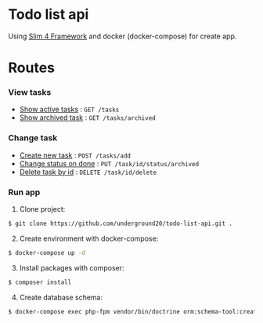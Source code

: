 # Todo list api

Using [Slim 4 Framework](https://github.com/slimphp/Slim) and docker (docker-compose) for create app.

# Routes
### View tasks
* [Show active tasks](tasks/get.md) : `GET /tasks`
* [Show archived task](tasks/archived/get.md) : `GET /tasks/archived`

### Change task
* [Create new task](tasks/add/post.md) : `POST /tasks/add`
* [Change status on done](task/id/status/archived/put.md) : `PUT /task/id/status/archived`
* [Delete task by id](task/id/delete/delete.md) : `DELETE /task/id/delete`

### Run app
1. Clone project:
```sh
$ git clone https://github.com/underground20/todo-list-api.git .
```
2. Create environment with docker-compose:
```sh
$ docker-compose up -d
```
3. Install packages with composer:
```sh
$ composer install
```
4. Create database schema:
```sh
$ docker-compose exec php-fpm vendor/bin/doctrine orm:schema-tool:create
```
